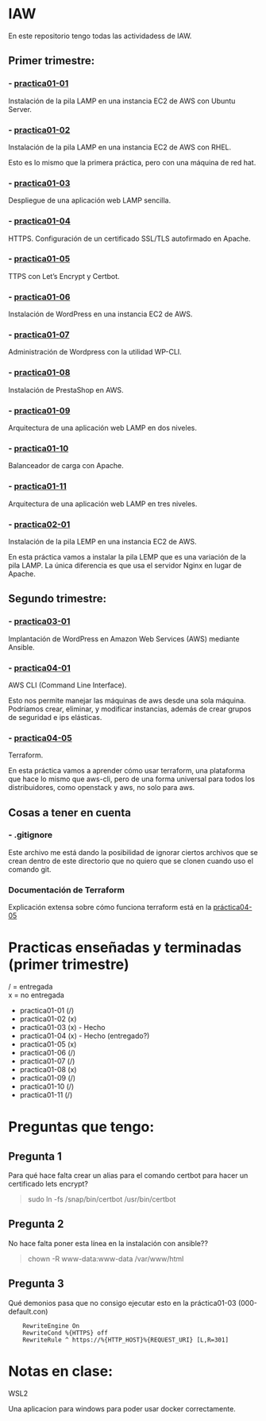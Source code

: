 # IAW
En este repositorio tengo todas las actividadess de IAW.

## Primer trimestre:
### - [practica01-01](practica01-01)
Instalación de la pila LAMP en una instancia EC2 de AWS con Ubuntu Server.

### - [practica01-02](practica01-02)
Instalación de la pila LAMP en una instancia EC2 de AWS con RHEL.

Esto es lo mismo que la primera práctica, pero con una máquina de red hat.

### - [practica01-03](practica01-03)
Despliegue de una aplicación web LAMP sencilla.

### - [practica01-04](practica01-04)
HTTPS. Configuración de un certificado SSL/TLS autofirmado en Apache.

### - [practica01-05](practica01-05)
TTPS con Let’s Encrypt y Certbot.

### - [practica01-06](practica01-06)
Instalación de WordPress en una instancia EC2 de AWS.

### - [practica01-07](practica01-07)
Administración de Wordpress con la utilidad WP-CLI.

### - [practica01-08](practica01-08)
Instalación de PrestaShop en AWS.

### - [practica01-09](practica01-09)
Arquitectura de una aplicación web LAMP en dos niveles.

### - [practica01-10](practica01-10)
Balanceador de carga con Apache.

### - [practica01-11](practica01-11)
Arquitectura de una aplicación web LAMP en tres niveles.

### - [practica02-01](practica02-01)
Instalación de la pila LEMP en una instancia EC2 de AWS.

En esta práctica vamos a instalar la pila LEMP que es una variación de la pila LAMP. La única diferencia es que usa el servidor Nginx en lugar de Apache.

## Segundo trimestre:
### - [practica03-01](practica03-01)
Implantación de WordPress en Amazon Web Services (AWS) mediante Ansible.

### - [practica04-01](practica04-01)
AWS CLI (Command Line Interface).

Esto nos permite manejar las máquinas de aws desde una sola máquina. Podríamos crear, eliminar, y modificar instancias, además de crear grupos de seguridad e ips elásticas.

### - [practica04-05](practica04-05)
Terraform.

En esta práctica vamos a aprender cómo usar terraform, una plataforma que hace lo mismo que aws-cli, pero de una forma universal para todos los distribuidores, como openstack y aws, no solo para aws.

## Cosas a tener en cuenta

### - .gitignore
Este archivo me está dando la posibilidad de ignorar ciertos archivos que se crean dentro de este directorio que no quiero que se clonen cuando uso el comando git.

### Documentación de Terraform
Explicación extensa sobre cómo funciona terraform está en la [práctica04-05](practica04-05/README.md)


# Practicas enseñadas y terminadas (primer trimestre)
/ = entregada  
x = no entregada

- practica01-01 (/)
- practica01-02 (x)
- practica01-03 (x) - Hecho
- practica01-04 (x) - Hecho (entregado?)
- practica01-05 (x)
- practica01-06 (/)
- practica01-07 (/)
- practica01-08 (x)
- practica01-09 (/)
- practica01-10 (/)
- practica01-11 (/)


# Preguntas que tengo:
## Pregunta 1
Para qué hace falta crear un alias para el comando certbot para hacer un certificado lets encrypt?

> sudo ln -fs /snap/bin/certbot /usr/bin/certbot

## Pregunta 2
No hace falta poner esta línea en la instalación con ansible??

> chown -R www-data:www-data /var/www/html

## Pregunta 3
Qué demonios pasa que no consigo ejecutar esto en la práctica01-03 (000-default.con)
```
    RewriteEngine On
    RewriteCond %{HTTPS} off
    RewriteRule ^ https://%{HTTP_HOST}%{REQUEST_URI} [L,R=301]
```

# Notas en clase:
WSL2

Una aplicacion para windows para poder usar docker correctamente.